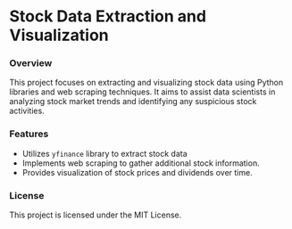 # Stock Data Extraction and Visualization

### Overview
This project focuses on extracting and visualizing stock data using Python libraries and web scraping techniques. It aims to assist data scientists in analyzing stock market trends and identifying any suspicious stock activities.

### Features
- Utilizes `yfinance` library to extract stock data
- Implements web scraping to gather additional stock information.
- Provides visualization of stock prices and dividends over time.

### License
This project is licensed under the MIT License.
